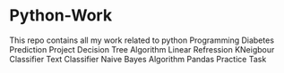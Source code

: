 # Python-Work
This repo contains all my work related to python Programming
Diabetes Prediction Project
Decision Tree Algorithm
Linear Refression
KNeigbour Classifier
Text Classifier
Naive Bayes Algorithm
Pandas Practice Task

